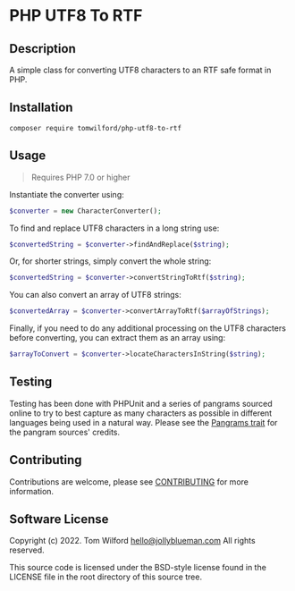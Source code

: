 # PHP UTF8 To RTF
## Description
A simple class for converting UTF8 characters to an RTF safe format in PHP.

## Installation
`composer require tomwilford/php-utf8-to-rtf`
   
## Usage
> Requires PHP 7.0 or higher

Instantiate the converter using:

```php
$converter = new CharacterConverter();
```

To find and replace UTF8 characters in a long string use:

```php
$convertedString = $converter->findAndReplace($string);
```

Or, for shorter strings, simply convert the whole string:

```php
$convertedString = $converter->convertStringToRtf($string);
```

You can also convert an array of UTF8 strings:

```php
$convertedArray = $converter->convertArrayToRtf($arrayOfStrings);
```

Finally, if you need to do any additional processing on the UTF8 characters before converting, 
you can extract them as an array using:
```php
$arrayToConvert = $converter->locateCharactersInString($string);
```

## Testing
Testing has been done with PHPUnit and a series of pangrams sourced online to try to best capture
as many characters as possible in different languages being used in a natural way. Please see the 
[Pangrams trait](tests/Resources/Pangrams.php) for the pangram sources' credits.

## Contributing
Contributions are welcome, please see [CONTRIBUTING](CONTRIBUTING.md) for more information.

## Software License 
Copyright (c) 2022. Tom Wilford <hello@jollyblueman.com>
All rights reserved.

This source code is licensed under the BSD-style license found in the
LICENSE file in the root directory of this source tree.

